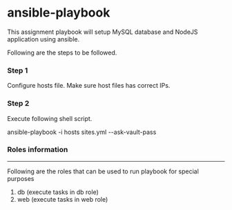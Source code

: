 # ansible-playbook
This assignment playbook will setup MySQL database and NodeJS application using ansible.

Following are the steps to be followed.

### Step 1

Configure hosts file. Make sure host files has correct IPs.

### Step 2

Execute following shell script.

ansible-playbook -i hosts sites.yml --ask-vault-pass


### Roles information
----------------
Following are the roles that can be used to run playbook for special purposes

1. db (execute tasks in db role)
2. web (execute tasks in web role)
